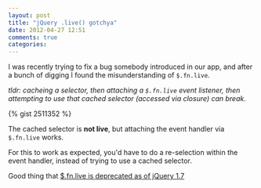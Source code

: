 ```yaml
---
layout: post
title: "jQuery .live() gotchya"
date: 2012-04-27 12:51
comments: true
categories: 
---
```


I was recently trying to fix a bug somebody introduced in our app, and after a bunch of digging I found the misunderstanding of `$.fn.live`.

*tldr: cacheing a selector, then attaching a `$.fn.live` event listener, then attempting to use that cached selector (accessed via closure) can break.*

{% gist 2511352 %} 

The cached selector is **not live**, but attaching the event handler via `$.fn.live` works.

For this to work as expected, you'd have to do a re-selection within the event handler, instead of trying to use a cached selector. 

Good thing that [$.fn.live is deprecated as of jQuery 1.7][0]

 [0]: http://api.jquery.com/live/ "$.fn.live"
